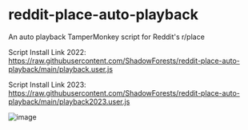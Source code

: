 # reddit-place-auto-playback
An auto playback TamperMonkey script for Reddit's r/place

Script Install Link 2022: https://raw.githubusercontent.com/ShadowForests/reddit-place-auto-playback/main/playback.user.js

Script Install Link 2023: https://raw.githubusercontent.com/ShadowForests/reddit-place-auto-playback/main/playback2023.user.js

![image](https://user-images.githubusercontent.com/38903248/162694060-16099d60-2f5d-4b71-a225-f24e7f57356c.png)
